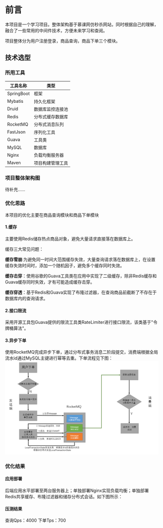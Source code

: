 # 前言

本项目是一个学习项目。整体架构基于慕课网仿秒杀网站，同时根据自己的理解，融合了一些常用的中间件技术，方便未来学习和查阅。

项目整体分为用户注册登录，商品查询，商品下单三个模块。

## 技术选型

### 所用工具

工具名称|类型
----|------
SpringBoot | 框架
Mybatis| 持久化框架
Druid|数据库监控连接池
Redis|分布式缓存数据库
RocketMQ|分布式消息队列
FastJson|序列化工具
Guava|工具类
MySQL|数据库
Nginx|负载均衡服务器
Maven|项目构建管理工具

### 项目整体架构图

待补充……

### 优化思路
本项目的优化主要在商品查询模块和商品下单模块

#### 1.缓存

主要使用Redis储存热点商品对象，避免大量请求直接落在数据库上。

缓存三大常见问题：

**缓存雪崩**:为避免同一时间大范围缓存失效，大量查询请求落在数据库上，在设置缓存失效时间时，添加一个随机因子，避免多个缓存同时失效。

**缓存击穿**：使用谷歌的Guava工具类在应用中实现了二级缓存，除非Redis缓存和Guava缓存同时失效，才有可能造成缓存击穿。

**缓存穿透**：基于Redis和Guava实现了布隆过滤器，在查询商品前截断了不存在于数据库内的查询请求。

#### 2.接口限流
采用开源工具包Guava提供的限流工具类RateLimiter进行接口限流，该类基于"令牌桶算法"。

#### 3.异步下单

使用RocketMQ完成异步下单，通过分布式事务消息二阶段提交，消费端根据全局流水id通过MySQL主键进行幂等去重。下单流程见下图：
![image](https://github.com/KArthurL/myMiaosha/blob/master/images/1577345133(1).png)
### 优化结果
#### 应用部署
后端应用水平部署至两台服务器上；单独部署Nginx实现负载均衡；单独部署Redis共享缓存、布隆过滤器和储存分布式会话。如下图所示：

#### 压测结果
查询Qps：4000
下单Tps：700


